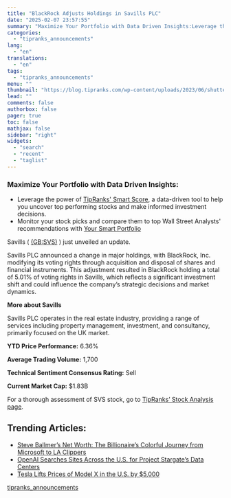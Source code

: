 ```yaml
---
title: "BlackRock Adjusts Holdings in Savills PLC"
date: "2025-02-07 23:57:55"
summary: "Maximize Your Portfolio with Data Driven Insights:Leverage the power of TipRanks' Smart Score, a data-driven tool to help you uncover top performing stocks and make informed investment decisions. Monitor your stock picks and compare them to top Wall Street Analysts' recommendations with Your Smart PortfolioSavills ( (GB:SVS) ) just unveiled..."
categories:
  - "tipranks_announcements"
lang:
  - "en"
translations:
  - "en"
tags:
  - "tipranks_announcements"
menu: ""
thumbnail: "https://blog.tipranks.com/wp-content/uploads/2023/06/shutterstock_1030918024-750x406.jpg"
lead: ""
comments: false
authorbox: false
pager: true
toc: false
mathjax: false
sidebar: "right"
widgets:
  - "search"
  - "recent"
  - "taglist"
---
```


### Maximize Your Portfolio with Data Driven Insights:

* Leverage the power of [TipRanks' Smart Score](https://www.tipranks.com/screener/top-smart-score-stocks), a data-driven tool to help you uncover top performing stocks and make informed investment decisions.
* Monitor your stock picks and compare them to top Wall Street Analysts' recommendations with  [Your Smart Portfolio](https://www.tipranks.com/smart-portfolio/holdings)

Savills ( [(GB:SVS)](https://www.tipranks.com/stocks/gb:svs) ) just unveiled an update.

Savills PLC announced a change in major holdings, with BlackRock, Inc. modifying its voting rights through acquisition and disposal of shares and financial instruments. This adjustment resulted in BlackRock holding a total of 5.01% of voting rights in Savills, which reflects a significant investment shift and could influence the company’s strategic decisions and market dynamics.

**More about Savills**

Savills PLC operates in the real estate industry, providing a range of services including property management, investment, and consultancy, primarily focused on the UK market.

**YTD Price Performance:** 6.36%

**Average Trading Volume:** 1,700

**Technical Sentiment Consensus Rating:** Sell

**Current Market Cap:** $1.83B

For a thorough assessment of SVS stock, go to [TipRanks’ Stock Analysis page](https://www.tipranks.com/stocks/gb:svs/stock-analysis).

Trending Articles:
------------------

* [Steve Ballmer’s Net Worth: The Billionaire’s Colorful Journey from Microsoft to LA Clippers](https://www.tipranks.com/news/steve-ballmers-net-worth-the-billionaires-colorful-journey-from-microsoft-to-la-clippers)
* [OpenAI Searches Sites Across the U.S. for Project Stargate’s Data Centers](https://www.tipranks.com/news/openai-searches-sites-across-the-u-s-for-project-stargates-data-centers)
* [Tesla Lifts Prices of Model X in the U.S. by $5,000](https://www.tipranks.com/news/tesla-lifts-prices-of-model-x-in-the-u-s-by-5000)

[tipranks_announcements](https://www.tipranks.com/news/company-announcements/blackrock-adjusts-holdings-in-savills-plc)

